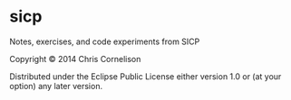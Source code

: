 # sicp

Notes, exercises, and code experiments from SICP

Copyright © 2014 Chris Cornelison

Distributed under the Eclipse Public License either version 1.0 or (at
your option) any later version.
